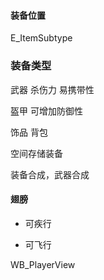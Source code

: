 #### 装备位置
E_ItemSubtype

### 装备类型

武器
杀伤力
易携带性

盔甲
可增加防御性

饰品
背包

空间存储装备


装备合成，武器合成

#### 翅膀

* 可疾行

* 可飞行


WB_PlayerView
